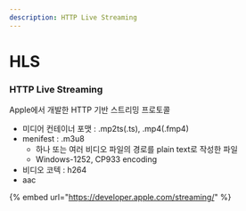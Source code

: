 ```yaml
---
description: HTTP Live Streaming
---
```


# HLS

### HTTP Live Streaming

Apple에서 개발한 HTTP 기반 스트리밍 프로토콜

* 미디어 컨테이너 포맷 : .mp2ts\(.ts\), .mp4\(.fmp4\)
* menifest : .m3u8
  * 하나 또는 여러 비디오 파일의 경로를 plain text로 작성한 파일
  * Windows-1252, CP933 encoding
* 비디오 코텍 : h264
* aac



{% embed url="https://developer.apple.com/streaming/" %}





